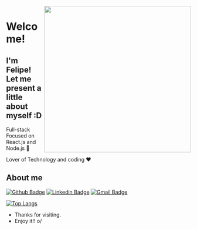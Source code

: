 <img align="right" width="400" height="400" src="https://media.giphy.com/media/IThjAlJnD9WNO/giphy.gif">




# Welcome!
## I'm Felipe! Let me present a little about myself :D

Full-stack Focused on React.js and Node.js   :robot:

Lover of Technology and coding :heart:



## About me 

[![Github Badge](https://img.shields.io/badge/-Github-000?style=flat-square&logo=Github&logoColor=white&link=https://github.com/Lucasdfg07)](https://github.com/ifelipesilva)
[![Linkedin Badge](https://img.shields.io/badge/-LinkedIn-blue?style=flat-square&logo=Linkedin&logoColor=white&link=https://www.linkedin.com/in/ifelipesilva/)](https://www.linkedin.com/in/ifelipesilva/)
[![Gmail Badge](https://img.shields.io/badge/-Gmail-c14438?style=flat-square&logo=Gmail&logoColor=white&link=mailto:feehlipeeh422@gmail.com)](mailto:feehlipeeh422@gmail.com)



[![Top Langs](https://github-readme-stats.vercel.app/api/top-langs/?username=ifelipesilva&show_icons=true&theme=chartreuse-dark&layout=compact)](https://github.com/anuraghazra/github-readme-stats)


- Thanks for visiting. 
- Enjoy it!! o/

